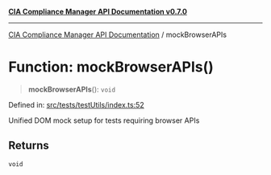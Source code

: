 [**CIA Compliance Manager API Documentation v0.7.0**](../README.md)

***

[CIA Compliance Manager API Documentation](../globals.md) / mockBrowserAPIs

# Function: mockBrowserAPIs()

> **mockBrowserAPIs**(): `void`

Defined in: [src/tests/testUtils/index.ts:52](https://github.com/Hack23/cia-compliance-manager/blob/main/src/tests/testUtils/index.ts#L52)

Unified DOM mock setup for tests requiring browser APIs

## Returns

`void`
